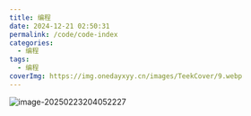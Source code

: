 ```yaml
---
title: 编程
date: 2024-12-21 02:50:31
permalink: /code/code-index
categories:
  - 编程
tags:
  - 编程
coverImg: https://img.onedayxyy.cn/images/TeekCover/9.webp
---
```




![image-20250223204052227](https://img.onedayxyy.cn/images/image-20250223204052227.png)